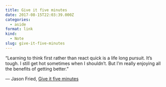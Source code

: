 ```yaml
---
title: Give it five minutes
date: 2017-08-15T22:03:39.000Z
categories:
  - aside
format: link
kind:
  - Note
slug: give-it-five-minutes
---
```

&#8220;Learning to think first rather than react quick is a life long pursuit. It’s tough. I still get hot sometimes when I shouldn’t. But I’m really enjoying all the benefits of getting better.&#8221;

&#8212; Jason Fried, [Give it five minutes][1]

 [1]: https://signalvnoise.com/posts/3124-give-it-five-minutes
